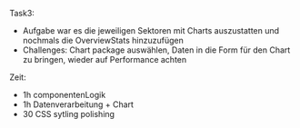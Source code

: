 Task3:
- Aufgabe war es die jeweiligen Sektoren mit Charts auszustatten und nochmals die OverviewStats hinzuzufügen
- Challenges: Chart package auswählen, Daten in die Form für den Chart zu bringen, wieder auf Performance achten

Zeit:
- 1h componentenLogik
- 1h Datenverarbeitung + Chart
- 30 CSS sytling polishing



